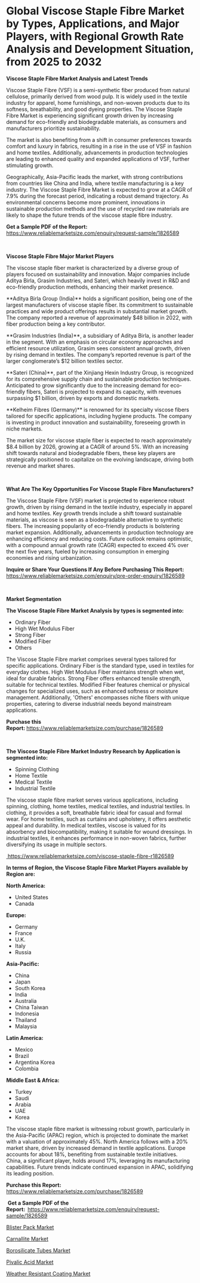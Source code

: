 <p><h1>Global Viscose Staple Fibre Market by Types, Applications, and Major Players, with Regional Growth Rate Analysis and Development Situation, from 2025 to 2032</h1></p><p><strong>Viscose Staple Fibre Market Analysis and Latest Trends</strong></p>
<p><p>Viscose Staple Fibre (VSF) is a semi-synthetic fiber produced from natural cellulose, primarily derived from wood pulp. It is widely used in the textile industry for apparel, home furnishings, and non-woven products due to its softness, breathability, and good dyeing properties. The Viscose Staple Fibre Market is experiencing significant growth driven by increasing demand for eco-friendly and biodegradable materials, as consumers and manufacturers prioritize sustainability. </p><p>The market is also benefiting from a shift in consumer preferences towards comfort and luxury in fabrics, resulting in a rise in the use of VSF in fashion and home textiles. Additionally, advancements in production technologies are leading to enhanced quality and expanded applications of VSF, further stimulating growth. </p><p>Geographically, Asia-Pacific leads the market, with strong contributions from countries like China and India, where textile manufacturing is a key industry. The Viscose Staple Fibre Market is expected to grow at a CAGR of 7.9% during the forecast period, indicating a robust demand trajectory. As environmental concerns become more prominent, innovations in sustainable production methods and the use of recycled raw materials are likely to shape the future trends of the viscose staple fibre industry.</p></p>
<p><strong>Get a Sample PDF of the Report:&nbsp;</strong> <a href="https://www.reliablemarketsize.com/enquiry/request-sample/1826589?utm_campaign=2008&utm_medium=2&utm_source=Github&utm_content=ia&utm_term=01042025&utm_id=viscose-staple-fibre">https://www.reliablemarketsize.com/enquiry/request-sample/1826589</a></p>
<p>&nbsp;</p>
<p><strong>Viscose Staple Fibre Major Market Players</strong></p>
<p><p>The viscose staple fiber market is characterized by a diverse group of players focused on sustainability and innovation. Major companies include Aditya Birla, Grasim Industries, and Sateri, which heavily invest in R&D and eco-friendly production methods, enhancing their market presence.</p><p>**Aditya Birla Group (India)** holds a significant position, being one of the largest manufacturers of viscose staple fiber. Its commitment to sustainable practices and wide product offerings results in substantial market growth. The company reported a revenue of approximately $48 billion in 2022, with fiber production being a key contributor.</p><p>**Grasim Industries (India)**, a subsidiary of Aditya Birla, is another leader in the segment. With an emphasis on circular economy approaches and efficient resource utilization, Grasim sees consistent annual growth, driven by rising demand in textiles. The company’s reported revenue is part of the larger conglomerate’s $12 billion textiles sector.</p><p>**Sateri (China)**, part of the Xinjiang Hexin Industry Group, is recognized for its comprehensive supply chain and sustainable production techniques. Anticipated to grow significantly due to the increasing demand for eco-friendly fibers, Sateri is projected to expand its capacity, with revenues surpassing $1 billion, driven by exports and domestic markets.</p><p>**Kelheim Fibres (Germany)** is renowned for its specialty viscose fibers tailored for specific applications, including hygiene products. The company is investing in product innovation and sustainability, foreseeing growth in niche markets.</p><p>The market size for viscose staple fiber is expected to reach approximately $8.4 billion by 2026, growing at a CAGR of around 5%. With an increasing shift towards natural and biodegradable fibers, these key players are strategically positioned to capitalize on the evolving landscape, driving both revenue and market shares.</p></p>
<p>&nbsp;</p>
<p><strong>What Are The Key Opportunities For Viscose Staple Fibre Manufacturers?</strong></p>
<p><p>The Viscose Staple Fibre (VSF) market is projected to experience robust growth, driven by rising demand in the textile industry, especially in apparel and home textiles. Key growth trends include a shift toward sustainable materials, as viscose is seen as a biodegradable alternative to synthetic fibers. The increasing popularity of eco-friendly products is bolstering market expansion. Additionally, advancements in production technology are enhancing efficiency and reducing costs. Future outlook remains optimistic, with a compound annual growth rate (CAGR) expected to exceed 4% over the next five years, fueled by increasing consumption in emerging economies and rising urbanization.</p></p>
<p><strong>Inquire or Share Your Questions If Any Before Purchasing This Report:</strong> <a href="https://www.reliablemarketsize.com/enquiry/pre-order-enquiry/1826589?utm_campaign=2008&utm_medium=2&utm_source=Github&utm_content=ia&utm_term=01042025&utm_id=viscose-staple-fibre">https://www.reliablemarketsize.com/enquiry/pre-order-enquiry/1826589</a></p>
<p>&nbsp;</p>
<p><strong>Market Segmentation</strong></p>
<p><strong>The Viscose Staple Fibre Market Analysis by types is segmented into:</strong></p>
<p><ul><li>Ordinary Fiber</li><li>High Wet Modulus Fiber</li><li>Strong Fiber</li><li>Modified Fiber</li><li>Others</li></ul></p>
<p><p>The Viscose Staple Fibre market comprises several types tailored for specific applications. Ordinary Fiber is the standard type, used in textiles for everyday clothes. High Wet Modulus Fiber maintains strength when wet, ideal for durable fabrics. Strong Fiber offers enhanced tensile strength, suitable for technical textiles. Modified Fiber features chemical or physical changes for specialized uses, such as enhanced softness or moisture management. Additionally, 'Others' encompasses niche fibers with unique properties, catering to diverse industrial needs beyond mainstream applications.</p></p>
<p><strong>Purchase this Report:&nbsp;</strong><a href="https://www.reliablemarketsize.com/purchase/1826589?utm_campaign=2008&utm_medium=2&utm_source=Github&utm_content=ia&utm_term=01042025&utm_id=viscose-staple-fibre">https://www.reliablemarketsize.com/purchase/1826589</a></p>
<p>&nbsp;</p>
<p><strong>The Viscose Staple Fibre Market Industry Research by Application is segmented into:</strong></p>
<p><ul><li>Spinning Clothing</li><li>Home Textile</li><li>Medical Textile</li><li>Industrial Textile</li></ul></p>
<p><p>The viscose staple fibre market serves various applications, including spinning, clothing, home textiles, medical textiles, and industrial textiles. In clothing, it provides a soft, breathable fabric ideal for casual and formal wear. For home textiles, such as curtains and upholstery, it offers aesthetic appeal and durability. In medical textiles, viscose is valued for its absorbency and biocompatibility, making it suitable for wound dressings. In industrial textiles, it enhances performance in non-woven fabrics, further diversifying its usage in multiple sectors.</p></p>
<p><a href="https://www.reliablemarketsize.com/viscose-staple-fibre-r1826589?utm_campaign=2008&utm_medium=2&utm_source=Github&utm_content=ia&utm_term=01042025&utm_id=viscose-staple-fibre">&nbsp;https://www.reliablemarketsize.com/viscose-staple-fibre-r1826589</a></p>
<p><strong>In terms of Region, the Viscose Staple Fibre Market Players available by Region are:</strong></p>
<p>
    <p> <strong> North America: </strong>
        <ul>
            <li>United States</li>
            <li>Canada</li>
        </ul>
        </p> 
    <p> <strong> Europe: </strong>
        <ul>
            <li>Germany</li>
            <li>France</li>
            <li>U.K.</li>
            <li>Italy</li>
            <li>Russia</li>
        </ul>
        </p> 
    <p> <strong> Asia-Pacific: </strong>
        <ul>
            <li>China</li>
            <li>Japan</li>
            <li>South Korea</li>
            <li>India</li>
            <li>Australia</li>
            <li>China Taiwan</li>
            <li>Indonesia</li>
            <li>Thailand</li>
            <li>Malaysia</li>
        </ul>
        </p> 
    <p> <strong> Latin America: </strong>
        <ul>
            <li>Mexico</li>
            <li>Brazil</li>
            <li>Argentina Korea</li>
            <li>Colombia</li>
        </ul>
        </p> 
    <p> <strong> Middle East & Africa: </strong>
        <ul>
            <li>Turkey</li>
            <li>Saudi</li>
            <li>Arabia</li>
            <li>UAE</li>
            <li>Korea</li>
        </ul>
    </p>
    </p>
<p><p>The viscose staple fibre market is witnessing robust growth, particularly in the Asia-Pacific (APAC) region, which is projected to dominate the market with a valuation of approximately 45%. North America follows with a 20% market share, driven by increased demand in textile applications. Europe accounts for about 18%, benefiting from sustainable textile initiatives. China, a significant player, holds around 17%, leveraging its manufacturing capabilities. Future trends indicate continued expansion in APAC, solidifying its leading position.</p></p>
<p><strong>Purchase this Report: </strong><a href="https://www.reliablemarketsize.com/purchase/1826589?utm_campaign=2008&utm_medium=2&utm_source=Github&utm_content=ia&utm_term=01042025&utm_id=viscose-staple-fibre">https://www.reliablemarketsize.com/purchase/1826589</a></p>
<p>&nbsp;<strong>Get a Sample PDF of the Report:&nbsp;&nbsp;</strong><a href="https://www.reliablemarketsize.com/enquiry/request-sample/1826589?utm_campaign=2008&utm_medium=2&utm_source=Github&utm_content=ia&utm_term=01042025&utm_id=viscose-staple-fibre">https://www.reliablemarketsize.com/enquiry/request-sample/1826589</a></p>
<p><strong></strong></p>
<p><p><a href="https://github.com/ftnlewins/Market-Research-Report-List-1/blob/main/blister-pack-market.md?utm_campaign=2008&utm_medium=2&utm_source=Github&utm_content=ia&utm_term=01042025&utm_id=viscose-staple-fibre">Blister Pack Market</a></p><p><a href="https://github.com/rempemelon5k/Market-Research-Report-List-1/blob/main/carnallite-market.md?utm_campaign=2008&utm_medium=2&utm_source=Github&utm_content=ia&utm_term=01042025&utm_id=viscose-staple-fibre">Carnallite Market</a></p><p><a href="https://github.com/balbajagatr1/Market-Research-Report-List-1/blob/main/borosilicate-tubes-market.md?utm_campaign=2008&utm_medium=2&utm_source=Github&utm_content=ia&utm_term=01042025&utm_id=viscose-staple-fibre">Borosilicate Tubes Market</a></p><p><a href="https://github.com/yardemuongz5/Market-Research-Report-List-1/blob/main/pivalic-acid-market.md?utm_campaign=2008&utm_medium=2&utm_source=Github&utm_content=ia&utm_term=01042025&utm_id=viscose-staple-fibre">Pivalic Acid Market</a></p><p><a href="https://github.com/idranalexie/Market-Research-Report-List-1/blob/main/weather-resistant-coating-market.md?utm_campaign=2008&utm_medium=2&utm_source=Github&utm_content=ia&utm_term=01042025&utm_id=viscose-staple-fibre">Weather Resistant Coating Market</a></p></p>